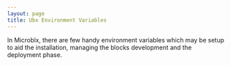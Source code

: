 ```yaml
---
layout: page
title: Ubx Environment Variables
---
```


In Microblx, there are few handy environment variables which may be setup to aid the installation, managing the blocks development and the deployment phase.

